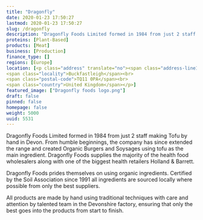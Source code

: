 ```yaml
---
title: "Dragonfly"
date: 2020-01-23 17:50:27
lastmod: 2020-01-23 17:50:27
slug: /dragonfly
description: "Dragonfly Foods Limited formed in 1984 from just 2 staff making Tofu by hand in Devon. From humble beginnings, the company has since extended the range and created Organic Burgers and Soysages using tofu as the main ingredient. Dragonfly Foods supplies the majority of the health food wholesalers along with one of the biggest health retailers Holland & Barrett. Dragonfly Foods prides themselves on using organic ingredients."
proteins: [Plant-Based]
products: [Meat]
business: [Production]
finance_type: []
regions: [Europe]
location: [<p class="address" translate="no"><span class="address-line1">Hamlyns Way</span><br>
<span class="locality">Buckfastleigh</span><br>
<span class="postal-code">TQ11 0PA</span><br>
<span class="country">United Kingdom</span></p>]
featured_image: ["Dragonfly foods logo.png"]
draft: false
pinned: false
homepage: false
weight: 5000
uuid: 5531
---
```

Dragonfly Foods Limited formed in 1984 from just 2 staff making Tofu by hand in Devon. From humble beginnings, the company has since extended the range and created Organic Burgers and Soysages using tofu as the main ingredient. Dragonfly Foods supplies the majority of the health food wholesalers along with one of the biggest health retailers Holland <span class="amp">&</span> Barrett. 

Dragonfly Foods prides themselves on using organic ingredients. Certified by the Soil Association since 1991 all ingredients are sourced locally where possible from only the best suppliers.

All products are made by hand using traditional techniques with care and attention by talented team in the Devonshire factory, ensuring that only the best goes into the products from start to finish.
